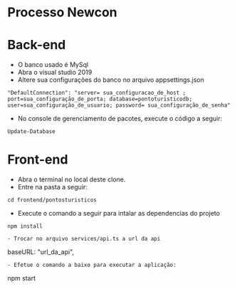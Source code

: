 # Processo Newcon

# Back-end
- O banco usado é MySql
- Abra o visual studio 2019
- Altere sua configurações do banco no arquivo appsettings.json
```
"DefaultConnection": "server= sua_configuracao_de_host ; port=sua_configuração_de_porta; database=pontoturisticodb; user=sua_configuração_de_usuario; password= sua_configuração_de_senha"
```
- No console de gerenciamento de pacotes, execute o código a seguir:
```
Update-Database
```

# Front-end
- Abra o terminal no local deste clone.
- Entre na pasta a seguir:
```
cd frontend/pontosturisticos
```
- Execute o comando a seguir para intalar as dependencias do projeto
```
npm install

- Trocar no arquivo services/api.ts a url da api
```
baseURL: "url_da_api",
```
- Efetue o comando a baixo para executar a aplicação:
```
npm start
```